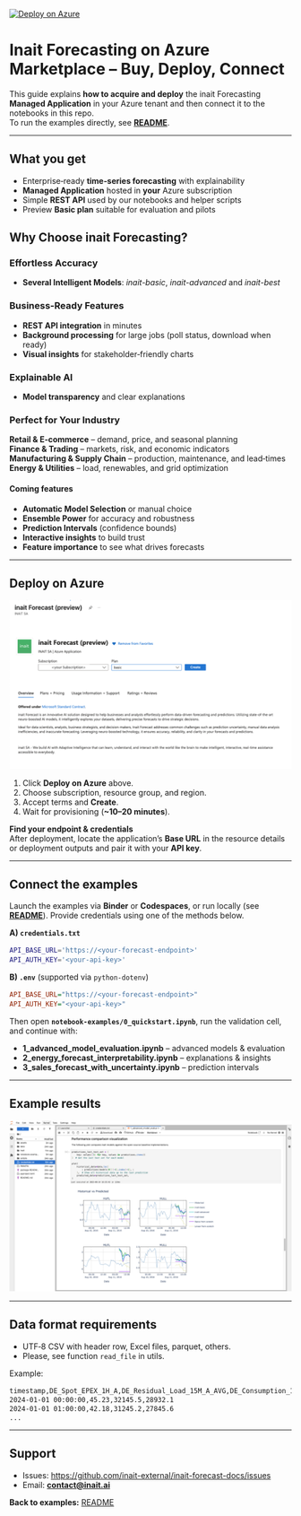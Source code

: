 [![Deploy on Azure](https://img.shields.io/badge/Deploy_on-Azure-blue?logo=microsoft-azure)](https://portal.azure.com/#view/Microsoft_Azure_Marketplace/GalleryItemDetailsBladeNopdl/id/inaitsa1696941874379.inait_forecast-preview/)

# Inait Forecasting on Azure Marketplace – Buy, Deploy, Connect

This guide explains **how to acquire and deploy** the inait Forecasting **Managed Application** in your Azure tenant and then connect it to the notebooks in this repo.  
To run the examples directly, see **[README](./README.md)**.

---

## What you get
- Enterprise‑ready **time‑series forecasting** with explainability  
- **Managed Application** hosted in **your** Azure subscription  
- Simple **REST API** used by our notebooks and helper scripts  
- Preview **Basic plan** suitable for evaluation and pilots

## Why Choose inait Forecasting?

### Effortless Accuracy
- **Several Intelligent Models**: *inait-basic*, *inait-advanced* and *inait-best*  

### Business‑Ready Features
- **REST API integration** in minutes  
- **Background processing** for large jobs (poll status, download when ready)  
- **Visual insights** for stakeholder‑friendly charts

### Explainable AI
- **Model transparency** and clear explanations  

### Perfect for Your Industry
**Retail & E‑commerce** – demand, price, and seasonal planning  
**Finance & Trading** – markets, risk, and economic indicators  
**Manufacturing & Supply Chain** – production, maintenance, and lead‑times  
**Energy & Utilities** – load, renewables, and grid optimization

#### Coming features
- **Automatic Model Selection** or manual choice  
- **Ensemble Power** for accuracy and robustness  
- **Prediction Intervals** (confidence bounds)
- **Interactive insights** to build trust
- **Feature importance** to see what drives forecasts  

---

## Deploy on Azure

![Azure Marketplace](./assets/forecast-marketplace-screenshot.png)

1. Click **Deploy on Azure** above.  
2. Choose subscription, resource group, and region.  
3. Accept terms and **Create**.  
4. Wait for provisioning (**~10–20 minutes**).

**Find your endpoint & credentials**  
After deployment, locate the application’s **Base URL** in the resource details or deployment outputs and pair it with your **API key**.

---

## Connect the examples

Launch the examples via **Binder** or **Codespaces**, or run locally (see **[README](./README.md)**). Provide credentials using one of the methods below.

**A) `credentials.txt`**  
```bash
API_BASE_URL='https://<your-forecast-endpoint>'
API_AUTH_KEY='<your-api-key>'
```

**B) `.env`** (supported via `python-dotenv`)  
```ini
API_BASE_URL="https://<your-forecast-endpoint>"
API_AUTH_KEY="<your-api-key>"
```

Then open **`notebook-examples/0_quickstart.ipynb`**, run the validation cell, and continue with:
- **1_advanced_model_evaluation.ipynb** – advanced models & evaluation  
- **2_energy_forecast_interpretability.ipynb** – explanations & insights  
- **3_sales_forecast_with_uncertainty.ipynb** – prediction intervals

---

## Example results

![Benchmark ETTh1](./assets/example-result.png)

---

## Data format requirements
- UTF‑8 CSV with header row, Excel files, parquet, others. 
- Please, see function `read_file` in utils.  

Example:
```csv
timestamp,DE_Spot_EPEX_1H_A,DE_Residual_Load_15M_A_AVG,DE_Consumption_15M_A_AVG
2024-01-01 00:00:00,45.23,32145.5,28932.1
2024-01-01 01:00:00,42.18,31245.2,27845.6
...
```

---

## Support
- Issues: https://github.com/inait-external/inait-forecast-docs/issues  
- Email: **contact@inait.ai**

**Back to examples:** [README](./README.md)
